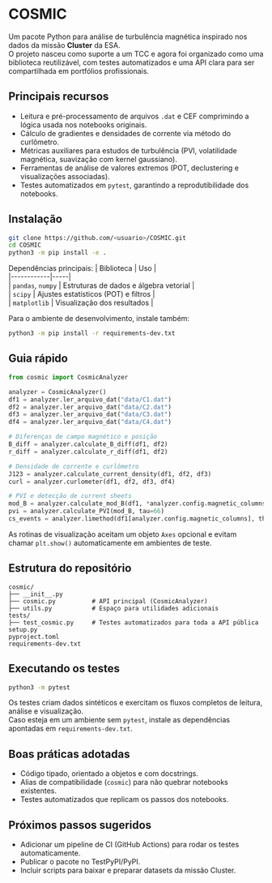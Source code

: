 # COSMIC

Um pacote Python para análise de turbulência magnética inspirado nos dados da missão **Cluster** da ESA.  
O projeto nasceu como suporte a um TCC e agora foi organizado como uma biblioteca reutilizável, com testes automatizados e uma API clara para ser compartilhada em portfólios profissionais.

## Principais recursos
- Leitura e pré-processamento de arquivos `.dat` e CEF comprimindo a lógica usada nos notebooks originais.
- Cálculo de gradientes e densidades de corrente via método do curlômetro.
- Métricas auxiliares para estudos de turbulência (PVI, volatilidade magnética, suavização com kernel gaussiano).
- Ferramentas de análise de valores extremos (POT, declustering e visualizações associadas).
- Testes automatizados em `pytest`, garantindo a reprodutibilidade dos notebooks.

## Instalação
```bash
git clone https://github.com/<usuario>/COSMIC.git
cd COSMIC
python3 -m pip install -e .
```

Dependências principais:
| Biblioteca | Uso |  
|------------|-----|  
| `pandas`, `numpy` | Estruturas de dados e álgebra vetorial |  
| `scipy` | Ajustes estatísticos (POT) e filtros |  
| `matplotlib` | Visualização dos resultados |  

Para o ambiente de desenvolvimento, instale também:
```bash
python3 -m pip install -r requirements-dev.txt
```

## Guia rápido
```python
from cosmic import CosmicAnalyzer

analyzer = CosmicAnalyzer()
df1 = analyzer.ler_arquivo_dat("data/C1.dat")
df2 = analyzer.ler_arquivo_dat("data/C2.dat")
df3 = analyzer.ler_arquivo_dat("data/C3.dat")
df4 = analyzer.ler_arquivo_dat("data/C4.dat")

# Diferenças de campo magnético e posição
B_diff = analyzer.calculate_B_diff(df1, df2)
r_diff = analyzer.calculate_r_diff(df1, df2)

# Densidade de corrente e curlômetro
J123 = analyzer.calculate_current_density(df1, df2, df3)
curl = analyzer.curlometer(df1, df2, df3, df4)

# PVI e detecção de current sheets
mod_B = analyzer.calculate_mod_B(df1, *analyzer.config.magnetic_columns)
pvi = analyzer.calculate_PVI(mod_B, tau=66)
cs_events = analyzer.limethod(df1[analyzer.config.magnetic_columns], theta_c=45.0, tau_sec=5.0)
```

As rotinas de visualização aceitam um objeto `Axes` opcional e evitam chamar `plt.show()` automaticamente em ambientes de teste.

## Estrutura do repositório
```
cosmic/
├── __init__.py
├── cosmic.py          # API principal (CosmicAnalyzer)
├── utils.py           # Espaço para utilidades adicionais
tests/
├── test_cosmic.py     # Testes automatizados para toda a API pública
setup.py
pyproject.toml
requirements-dev.txt
```

## Executando os testes
```bash
python3 -m pytest
```
Os testes criam dados sintéticos e exercitam os fluxos completos de leitura, análise e visualização.  
Caso esteja em um ambiente sem `pytest`, instale as dependências apontadas em `requirements-dev.txt`.

## Boas práticas adotadas
- Código tipado, orientado a objetos e com docstrings.
- Alias de compatibilidade (`cosmic`) para não quebrar notebooks existentes.
- Testes automatizados que replicam os passos dos notebooks.

## Próximos passos sugeridos
- Adicionar um pipeline de CI (GitHub Actions) para rodar os testes automaticamente.
- Publicar o pacote no TestPyPI/PyPI.
- Incluir scripts para baixar e preparar datasets da missão Cluster.
